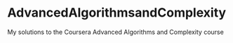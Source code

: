 # AdvancedAlgorithmsandComplexity
My solutions to the Coursera Advanced Algorithms and Complexity course
